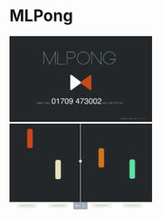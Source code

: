 MLPong
======

<img src="https://raw.githubusercontent.com/IpaliboWhyte/MLPong-Hack/master/Screenshots/Home.png" height="50%" width="50%" />
<img src="https://raw.githubusercontent.com/IpaliboWhyte/MLPong-Hack/master/Screenshots/Mainplay.png" height="50%" width="50%" />

